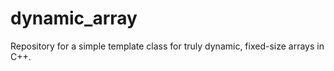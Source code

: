 # dynamic_array
Repository for a simple template class for truly dynamic,  fixed-size arrays in C++.
